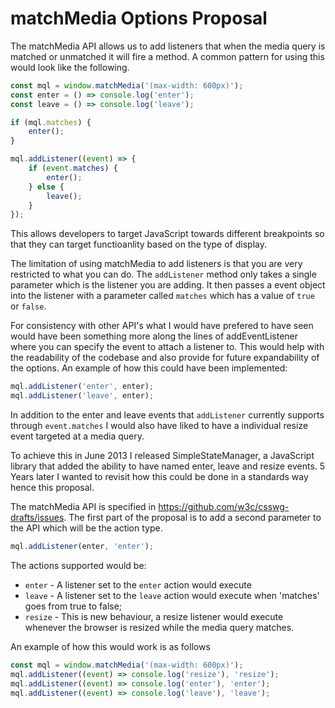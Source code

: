 # matchMedia Options Proposal

The matchMedia API allows us to add listeners that when the media query is matched or unmatched it will fire a method. A common pattern for using this would look like the following.

``` javascript
const mql = window.matchMedia('(max-width: 600px)');
const enter = () => console.log('enter');
const leave = () => console.log('leave');

if (mql.matches) {
    enter();
}

mql.addListener((event) => {
    if (event.matches) {
        enter();
    } else {
        leave();
    }
});
```

This allows developers to target JavaScript towards different breakpoints so that they can target functioanlity based on the type of display.

The limitation of using matchMedia to add listeners is that you are very restricted to what you can do. The `addListener` method only takes a single parameter which is the listener you are adding. It then passes a event object into the listener with a parameter called `matches` which has a value of `true` or `false`. 

For consistency with other API's what I would have prefered to have seen would have been something more along the lines of addEventListener where you can specify the event to attach a listener to. This would help with the readability of the codebase and also provide for future expandability of the options. An example of how this could have been implemented:

``` javascript
mql.addListener('enter', enter);
mql.addListener('leave', enter);
```

In addition to the enter and leave events that `addListener` currently supports through `event.matches` I would also have liked to have a individual resize event targeted at a media query.

To achieve this in June 2013 I released SimpleStateManager, a JavaScript library that added the ability to have named enter, leave and resize events. 5 Years later I wanted to revisit how this could be done in a standards way hence this proposal.

The matchMedia API is specified in https://github.com/w3c/csswg-drafts/issues. The first part of the proposal is to add a second parameter to the API which will be the action type.

``` javascript
mql.addListener(enter, 'enter');
```

The actions supported would be:

* `enter` - A listener set to the `enter` action would execute 
* `leave` - A listener set to the `leave` action would execute when 'matches' goes from true to false; 
* `resize` - This is new behaviour, a resize listener would execute whenever the browser is resized while the media query matches.

An example of how this would work is as follows

``` javascript
const mql = window.matchMedia('(max-width: 600px)');
mql.addListener((event) => console.log('resize'), 'resize');
mql.addListener((event) => console.log('enter'), 'enter');
mql.addListener((event) => console.log('leave'), 'leave');
```





